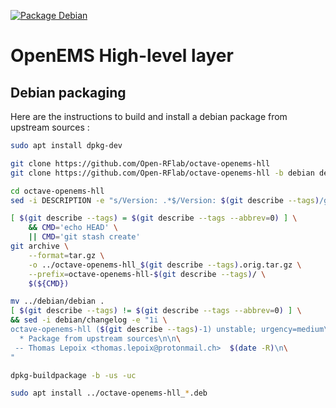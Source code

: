 [![Package Debian](https://img.shields.io/github/workflow/status/Open-RFlab/octave-openems-hll/Release%20Debian?label=package&logo=debian)](https://software.opensuse.org/download.html?project=home:thomaslepoix:open-rflab&package=octave-openems-hll)

# OpenEMS High-level layer

## Debian packaging

Here are the instructions to build and install a debian package from upstream sources :

```sh
sudo apt install dpkg-dev

git clone https://github.com/Open-RFlab/octave-openems-hll
git clone https://github.com/Open-RFlab/octave-openems-hll -b debian debian --depth 1

cd octave-openems-hll
sed -i DESCRIPTION -e "s/Version: .*$/Version: $(git describe --tags)/g"

[ $(git describe --tags) = $(git describe --tags --abbrev=0) ] \
	&& CMD='echo HEAD' \
	|| CMD='git stash create'
git archive \
	--format=tar.gz \
	-o ../octave-openems-hll_$(git describe --tags).orig.tar.gz \
	--prefix=octave-openems-hll-$(git describe --tags)/ \
	$(${CMD})

mv ../debian/debian .
[ $(git describe --tags) != $(git describe --tags --abbrev=0) ] \
&& sed -i debian/changelog -e "1i \
octave-openems-hll ($(git describe --tags)-1) unstable; urgency=medium\n\n\
  * Package from upstream sources\n\n\
 -- Thomas Lepoix <thomas.lepoix@protonmail.ch>  $(date -R)\n\
"

dpkg-buildpackage -b -us -uc

sudo apt install ../octave-openems-hll_*.deb
```
